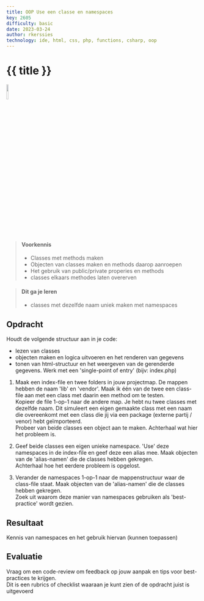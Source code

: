 ```yaml
---
title: OOP Use een classe en namespaces
key: 2605
difficulty: basic
date: 2023-03-24
author: rkerssies
technology: ide, html, css, php, functions, csharp, oop
---
```


# {{ title }}

<img src="{{ '/_assets/api/PHP-logo.png' | url }}" style="width:10%;">

> #### Voorkennis
> * Classes met methods maken
> * Objecten van classes maken en methods daarop aanroepen
> * Het gebruik van public/private properies en methods
> * classes elkaars methodes laten overerven

> #### Dit ga je leren
> * classes met dezelfde naam uniek maken met namespaces

## Opdracht
Houdt de volgende structuur aan in je code:
* lezen van classes
* objecten maken en logica uitvoeren en het renderen van gegevens
* tonen van html-structuur en het weergeven van de gerenderde gegevens.
Werk met een 'single-point of entry' (bijv: index.php)

1. Maak een index-file en twee folders in jouw projectmap. De mappen hebben de naam 'lib' en 'vendor'.
Maak ik één van de twee een class-file aan met een class met daarin een method om te testen.<br> 
Kopieer de file 1-op-1 naar de andere map. Je hebt nu twee classes met dezelfde naam. 
Dit simuleert een eigen gemaakte class met een naam die overeenkomt met een class die jij via een package (externe partij / venor)
hebt geïmporteerd.<br> 
Probeer van beide classes een object aan te maken. Achterhaal wat hier het probleem is.

2. Geef beide classes een eigen unieke namespace. 'Use' deze namespaces in de index-file en geef deze een alias mee.
Maak objecten van de 'alias-namen' die de classes hebben gekregen.<br>
Achterhaal hoe het eerdere probleem is opgelost.

3. Verander de namespaces 1-op-1 naar de mappenstructuur waar de class-file staat.
Maak objecten van de 'alias-namen' die de classes hebben gekregen.<br>
Zoek uit waarom deze manier van namespaces gebruiken als 'best-practice' wordt gezien.

## Resultaat
Kennis van namespaces en het gebruik hiervan (kunnen toepassen)

## Evaluatie
Vraag om een code-review om feedback op jouw aanpak en tips voor best-practices te krijgen.<br>
Dit is een rubrics of checklist waaraan je kunt zien of de opdracht juist is uitgevoerd
